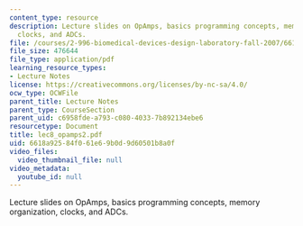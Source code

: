 ```yaml
---
content_type: resource
description: Lecture slides on OpAmps, basics programming concepts, memory organization,
  clocks, and ADCs.
file: /courses/2-996-biomedical-devices-design-laboratory-fall-2007/6618a92584f061e69b0d9d60501b8a0f_lec8_opamps2.pdf
file_size: 476644
file_type: application/pdf
learning_resource_types:
- Lecture Notes
license: https://creativecommons.org/licenses/by-nc-sa/4.0/
ocw_type: OCWFile
parent_title: Lecture Notes
parent_type: CourseSection
parent_uid: c6958fde-a793-c080-4033-7b892134ebe6
resourcetype: Document
title: lec8_opamps2.pdf
uid: 6618a925-84f0-61e6-9b0d-9d60501b8a0f
video_files:
  video_thumbnail_file: null
video_metadata:
  youtube_id: null
---
```

Lecture slides on OpAmps, basics programming concepts, memory organization, clocks, and ADCs.